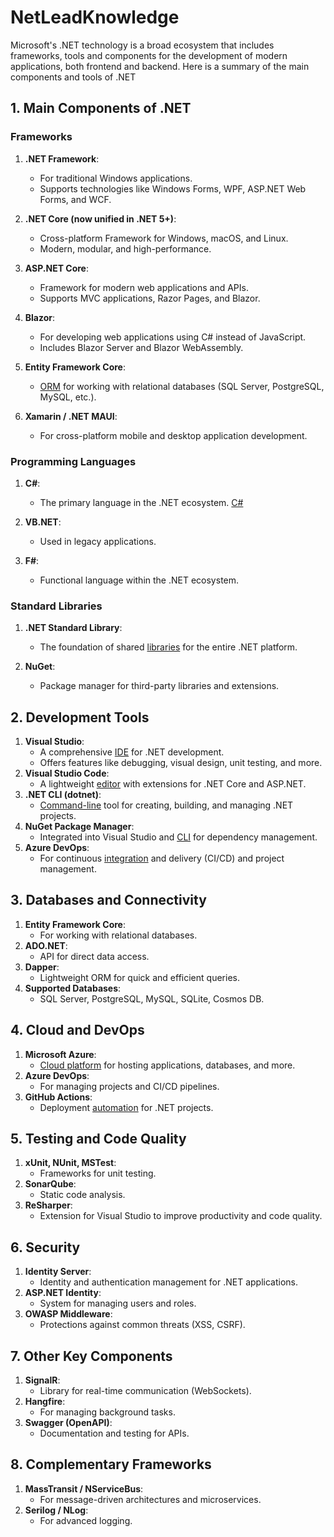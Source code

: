 # NetLeadKnowledge

Microsoft's .NET technology is a broad ecosystem that includes frameworks, tools and components for the development of modern applications, both frontend and backend. Here is a summary of the main components and tools of .NET

## 1. Main Components of .NET

### Frameworks

1. **.NET Framework**: 
   
   * For traditional Windows applications.
   * Supports technologies like Windows Forms, WPF, ASP.NET Web Forms, and WCF.

1. **.NET Core (now unified in .NET 5+)**:

   * Cross-platform Framework for Windows, macOS, and Linux.
   * Modern, modular, and high-performance.

1. **ASP.NET Core**:

   * Framework for modern web applications and APIs.
   * Supports MVC applications, Razor Pages, and Blazor.

1. **Blazor**:
   * For developing web applications using C# instead of JavaScript.
   * Includes Blazor Server and Blazor WebAssembly.
1. **Entity Framework Core**:
   * [ORM](https://github.com/CristianSifuentes/EFCore) for working with relational databases (SQL Server, PostgreSQL, MySQL, etc.).
1. **Xamarin / .NET MAUI**:
   * For cross-platform mobile and desktop application development.


### Programming Languages

1. **C#**:
   * The primary language in the .NET ecosystem. [C#](https://github.com/CristianSifuentes/C-sharp)

1. **VB.NET**:
   *  Used in legacy applications.

1. **F#**:
   * Functional language within the .NET ecosystem.


### Standard Libraries

1. **.NET Standard Library**:
   
   * The foundation of shared [libraries](https://github.com/CristianSifuentes/NETStandard) for the entire .NET platform.

1. **NuGet**:

   * Package manager for third-party libraries and extensions.


## 2. Development Tools


1. **Visual Studio**:
   * A comprehensive [IDE](https://github.com/CristianSifuentes/VStudio) for .NET development.
   * Offers features like debugging, visual design, unit testing, and more.
1. **Visual Studio Code**:
   * A lightweight [editor](https://github.com/CristianSifuentes/VStudioCode) with extensions for .NET Core and ASP.NET.
1. **.NET CLI (dotnet)**:
   * [Command-line](https://github.com/CristianSifuentes/dotnet) tool for creating, building, and managing .NET projects.
1. **NuGet Package Manager**:
   * Integrated into Visual Studio and [CLI](https://github.com/CristianSifuentes/NuGetPM) for dependency management.
1. **Azure DevOps**:
   * For continuous [integration](https://github.com/CristianSifuentes/AzureDevOps) and delivery (CI/CD) and project management.

## 3. Databases and Connectivity

1. **Entity Framework Core**:
   * For working with relational databases.
1. **ADO.NET**:
   * API for direct data access.
1. **Dapper**:
   * Lightweight ORM for quick and efficient queries.
1. **Supported Databases**:
   * SQL Server, PostgreSQL, MySQL, SQLite, Cosmos DB.

## 4. Cloud and DevOps

1. **Microsoft Azure**:
   * [Cloud platform](https://github.com/CristianSifuentes/Azure) for hosting applications, databases, and more.
1. **Azure DevOps**:
   * For managing projects and CI/CD pipelines.
1. **GitHub Actions**:
   * Deployment [automation](https://github.com/CristianSifuentes/NETGitHubActions) for .NET projects.


## 5. Testing and Code Quality

1. **xUnit, NUnit, MSTest**:
   * Frameworks for unit testing.
1. **SonarQube**:
   * Static code analysis.
1. **ReSharper**:
   * Extension for Visual Studio to improve productivity and code quality.

## 6. Security

1. **Identity Server**:
   * Identity and authentication management for .NET applications.
1. **ASP.NET Identity**:
   * System for managing users and roles.
1. **OWASP Middleware**:
   * Protections against common threats (XSS, CSRF).

## 7. Other Key Components

1. **SignalR**:
   * Library for real-time communication (WebSockets).
1. **Hangfire**:
   * For managing background tasks.
1. **Swagger (OpenAPI)**:
   * Documentation and testing for APIs.

## 8. Complementary Frameworks

1. **MassTransit / NServiceBus**:
   * For message-driven architectures and microservices.
1. **Serilog / NLog**:
   * For advanced logging.







